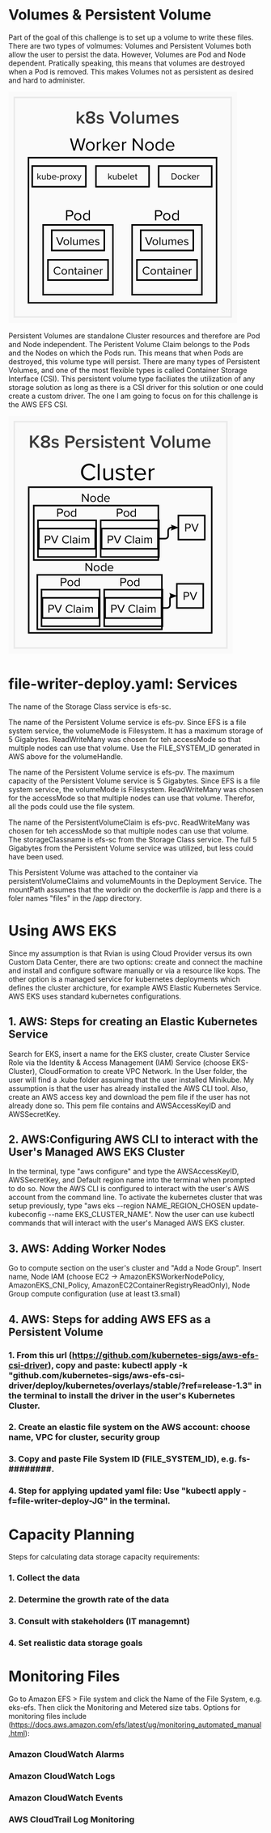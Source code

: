 # Volumes & Persistent Volume

Part of the goal of this challenge is to set up a volume to write these files. There are two types of volmumes: Volumes and Persistent Volumes both allow the user to persist the data. However, Volumes are Pod and Node dependent. Pratically speaking, this means that volumes are destroyed when a Pod is removed. This makes Volumes not as persistent as desired and hard to administer.

![](k8s_volumes.png "Kubernetes Volumes")

Persistent Volumes are standalone Cluster resources and therefore are Pod and Node independent. The Peristent Volume Claim belongs to the Pods and the Nodes on which the Pods run. This means that when Pods are destroyed, this volume type will persist. There are many types of Persistent Volumes, and one of the most flexible types is called Container Storage Interface (CSI). This persistent volume type faciliates the utilization of any storage solution as long as there is a CSI driver for this solution or one could create a custom driver. The one I am going to focus on for this challenge is the AWS EFS CSI.

![](k8s_PV.png "Kubernetes Persistent Volumes")

# file-writer-deploy.yaml: Services

The name of the Storage Class service is efs-sc.

The name of the Persistent Volume service is efs-pv. Since EFS is a file system service, the volumeMode is Filesystem. It has a maximum storage of 5 Gigabytes. ReadWriteMany was chosen for teh accessMode so that multiple nodes can use that volume. Use the FILE_SYSTEM_ID generated in AWS above for the volumeHandle.

The name of the Persistent Volume service is efs-pv. The maximum capacity of the Persistent Volume service is 5 Gigabytes. Since EFS is a file system service, the volumeMode is Filesystem. ReadWriteMany was chosen for the accessMode so that multiple nodes can use that volume. Therefor, all the pods could use the file system. 

The name of the PersistentVolumeClaim is efs-pvc. ReadWriteMany was chosen for teh accessMode so that multiple nodes can use that volume. The storageClassname is efs-sc from the Storage Class service. The full 5 Gigabytes from the Persistent Volume service was utilized, but less could have been used.

This Persistent Volume was attached to the container via persistentVolumeClaims and volumeMounts in the Deployment Service. The mountPath assumes that the workdir on the dockerfile is /app and there is a foler names "files" in the /app directory.

# Using AWS EKS

Since my assumption is that Rvian is using Cloud Provider versus its own Custom Data Center, there are two options: create and connect the machine and install and configure software manually or via a resource like kops. The other option is a managed service for kubernetes deployments which defines the cluster archicture, for example AWS Elastic Kubernetes Service. AWS EKS uses standard kubernetes configurations.

## 1. AWS: Steps for creating an Elastic Kubernetes Service

Search for EKS, insert a name for the EKS cluster, create Cluster Service Role via the Identity & Access Management (IAM) Service (choose EKS-Cluster), CloudFormation to create VPC Network. In the User folder, the user will find a .kube folder assuming that the user installed Minikube. My assumption is that the user has already installed the AWS CLI tool. Also, create an AWS access key and download the pem file if the user has not already done so. This pem file contains and AWSAccessKeyID and AWSSecretKey. 

## 2. AWS:Configuring AWS CLI to interact with the User's Managed AWS EKS Cluster

In the terminal, type "aws configure" and type the AWSAccessKeyID, AWSSecretKey, and Default region name into the terminal when prompted to do so. Now the AWS CLI is configured to interact with the user's AWS account from the command line. To activate the kubernetes cluster that was setup previously, type "aws eks --region NAME_REGION_CHOSEN update-kubeconfig --name EKS_CLUSTER_NAME". Now the user can use kubectl commands that will interact with the user's Managed AWS EKS cluster.

## 3. AWS: Adding Worker Nodes

Go to compute section on the user's cluster and "Add a Node Group". Insert name, Node IAM (choose EC2 -> AmazonEKSWorkerNodePolicy, AmazonEKS_CNI_Policy, AmazonEC2ContainerRegistryReadOnly), Node Group compute configuration (use at least t3.small)  

## 4. AWS: Steps for adding AWS EFS as a Persistent Volume

### 1. From this url (https://github.com/kubernetes-sigs/aws-efs-csi-driver), copy and paste: kubectl apply -k "github.com/kubernetes-sigs/aws-efs-csi-driver/deploy/kubernetes/overlays/stable/?ref=release-1.3" in the terminal to install the driver in the user's Kubernetes Cluster.

### 2. Create an elastic file system on the AWS account: choose name, VPC for cluster, security group

### 3. Copy and paste File System ID (FILE_SYSTEM_ID), e.g. fs-########. 

### 4. Step for applying updated yaml file: Use "kubectl apply -f=file-writer-deploy-JG" in the terminal.

# Capacity Planning

Steps for calculating data storage capacity requirements:

### 1. Collect the data

### 2. Determine the growth rate of the data

### 3. Consult with stakeholders (IT managemnt)

### 4. Set realistic data storage goals

# Monitoring Files

Go to Amazon EFS > File system and click the Name of the File System, e.g. eks-efs. Then click the Monitoring and Metered size tabs. Options for monitoring files include (https://docs.aws.amazon.com/efs/latest/ug/monitoring_automated_manual.html):

### Amazon CloudWatch Alarms

### Amazon CloudWatch Logs

### Amazon CloudWatch Events

### AWS CloudTrail Log Monitoring